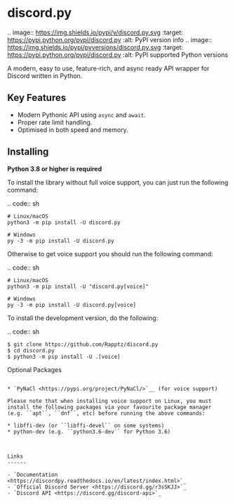 discord.py
==========

.. image:: https://img.shields.io/pypi/v/discord.py.svg
   :target: https://pypi.python.org/pypi/discord.py
   :alt: PyPI version info
.. image:: https://img.shields.io/pypi/pyversions/discord.py.svg
   :target: https://pypi.python.org/pypi/discord.py
   :alt: PyPI supported Python versions

A modern, easy to use, feature-rich, and async ready API wrapper for Discord written in Python.

Key Features
-------------

- Modern Pythonic API using ``async`` and ``await``.
- Proper rate limit handling.
- Optimised in both speed and memory.

Installing
----------

**Python 3.8 or higher is required**

To install the library without full voice support, you can just run the following command:

.. code:: sh

    # Linux/macOS
    python3 -m pip install -U discord.py

    # Windows
    py -3 -m pip install -U discord.py

Otherwise to get voice support you should run the following command:

.. code:: sh

    # Linux/macOS
    python3 -m pip install -U "discord.py[voice]"

    # Windows
    py -3 -m pip install -U discord.py[voice]


To install the development version, do the following:

.. code:: sh

    $ git clone https://github.com/Rapptz/discord.py
    $ cd discord.py
    $ python3 -m pip install -U .[voice]


Optional Packages
~~~~~~~~~~~~~~~~~~

* `PyNaCl <https://pypi.org/project/PyNaCl/>`__ (for voice support)

Please note that when installing voice support on Linux, you must install the following packages via your favourite package manager (e.g. ``apt``, ``dnf``, etc) before running the above commands:

* libffi-dev (or ``libffi-devel`` on some systems)
* python-dev (e.g. ``python3.6-dev`` for Python 3.6)



Links
------

- `Documentation <https://discordpy.readthedocs.io/en/latest/index.html>`_
- `Official Discord Server <https://discord.gg/r3sSKJJ>`_
- `Discord API <https://discord.gg/discord-api>`_
